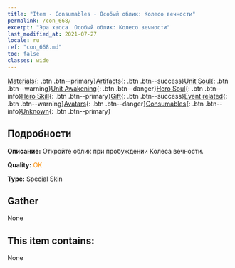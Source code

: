 ```yaml
---
title: "Item - Consumables - Особый облик: Колесо вечности"
permalink: /con_668/
excerpt: "Эра хаоса  Особый облик: Колесо вечности"
last_modified_at: 2021-07-27
locale: ru
ref: "con_668.md"
toc: false
classes: wide
---
```

 [Materials](/ItemsRU/){: .btn .btn--primary}[Artifacts](/ItemsRU/Artifacts/){: .btn .btn--success}[Unit Soul](/ItemsRU/UnitSoul/){: .btn .btn--warning}[Unit Awakening](/ItemsRU/UnitAwakening/){: .btn .btn--danger}[Hero Soul](/ItemsRU/HeroSoul/){: .btn .btn--info}[Hero Skill](/ItemsRU/HeroSkill/){: .btn .btn--primary}[Gift](/ItemsRU/Gift/){: .btn .btn--success}[Event related](/ItemsRU/Events/){: .btn .btn--warning}[Avatars](/ItemsRU/Avatars/){: .btn .btn--danger}[Consumables](/ItemsRU/Consumables/){: .btn .btn--info}[Unknown](/ItemsRU/Unknown/){: .btn .btn--primary}

## Подробности
 **Описание:** Откройте облик при пробуждении Колеса вечности.

 **Quality:** <span style="color: #FF8C00">OK</span>

 **Type:** Special Skin

## Gather

  None

## This item contains:

  None

